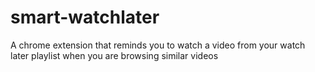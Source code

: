 # smart-watchlater
A chrome extension that reminds you to watch a video from your watch later playlist when you are browsing similar videos
